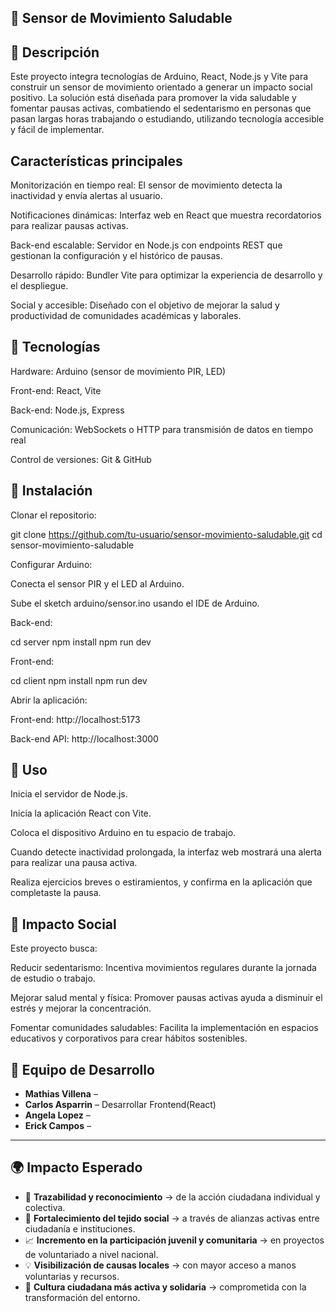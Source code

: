 ## 👥 Sensor de Movimiento Saludable

## 👥 Descripción

Este proyecto integra tecnologías de Arduino, React, Node.js y Vite para construir un sensor de movimiento orientado a generar un impacto social positivo. La solución está diseñada para promover la vida saludable y fomentar pausas activas, combatiendo el sedentarismo en personas que pasan largas horas trabajando o estudiando, utilizando tecnología accesible y fácil de implementar.

## Características principales

Monitorización en tiempo real: El sensor de movimiento detecta la inactividad y envía alertas al usuario.

Notificaciones dinámicas: Interfaz web en React que muestra recordatorios para realizar pausas activas.

Back-end escalable: Servidor en Node.js con endpoints REST que gestionan la configuración y el histórico de pausas.

Desarrollo rápido: Bundler Vite para optimizar la experiencia de desarrollo y el despliegue.

Social y accesible: Diseñado con el objetivo de mejorar la salud y productividad de comunidades académicas y laborales.

## 👥 Tecnologías

Hardware: Arduino (sensor de movimiento PIR, LED)

Front-end: React, Vite

Back-end: Node.js, Express

Comunicación: WebSockets o HTTP para transmisión de datos en tiempo real

Control de versiones: Git & GitHub

## 👥 Instalación

Clonar el repositorio:

git clone https://github.com/tu-usuario/sensor-movimiento-saludable.git
cd sensor-movimiento-saludable

Configurar Arduino:

Conecta el sensor PIR y el LED al Arduino.

Sube el sketch arduino/sensor.ino usando el IDE de Arduino.

Back-end:

cd server
npm install
npm run dev

Front-end:

cd client
npm install
npm run dev

Abrir la aplicación:

Front-end: http://localhost:5173

Back-end API: http://localhost:3000

## 👥 Uso

Inicia el servidor de Node.js.

Inicia la aplicación React con Vite.

Coloca el dispositivo Arduino en tu espacio de trabajo.

Cuando detecte inactividad prolongada, la interfaz web mostrará una alerta para realizar una pausa activa.

Realiza ejercicios breves o estiramientos, y confirma en la aplicación que completaste la pausa.

## 👥 Impacto Social

Este proyecto busca:

Reducir sedentarismo: Incentiva movimientos regulares durante la jornada de estudio o trabajo.

Mejorar salud mental y física: Promover pausas activas ayuda a disminuir el estrés y mejorar la concentración.

Fomentar comunidades saludables: Facilita la implementación en espacios educativos y corporativos para crear hábitos sostenibles.

## 👥 Equipo de Desarrollo

- **Mathias Villena** –  
- **Carlos Asparrin** – Desarrollar Frontend(React)
- **Angela Lopez** –  
- **Erick Campos** –   

---

## 🌍 Impacto Esperado

- 🧾 **Trazabilidad y reconocimiento** -> de la acción ciudadana individual y colectiva.  
- 🤝 **Fortalecimiento del tejido social** -> a través de alianzas activas entre ciudadanía e instituciones.  
- 📈 **Incremento en la participación juvenil y comunitaria** -> en proyectos de voluntariado a nivel nacional.  
- 💡 **Visibilización de causas locales** -> con mayor acceso a manos voluntarias y recursos.  
- 📣 **Cultura ciudadana más activa y solidaria** -> comprometida con la transformación del entorno.
